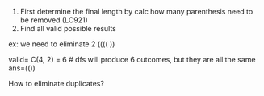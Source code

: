 1. First determine the final length by calc how many parenthesis need to be removed (LC921)
2. Find all valid possible results

ex: we need to eliminate 2
(((( ))

valid= C(4, 2) = 6 # dfs will produce 6 outcomes, but they are all the same
ans=(())

How to eliminate duplicates?